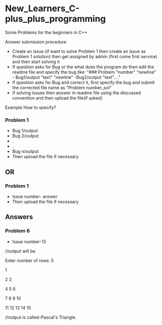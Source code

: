 # New_Learners_C-plus_plus_programming
 
 Some Problems for the beginners in C++
 
Answer submission procedure

- Create an issue (if want to solve Problem 1 then create an issue as Problem 1 solution) then get assigned by admin (first come first service) and then start solving it   
- If question asks for Bug or the what does the program do then edit the readme file and specify the bug like: "### Problem "number" "newline" - Bug1/output "text" "newline" -Bug2/output "text"...."
- If question asks for Bug and correct it, first specify the bug and submit the corrected file name as "Problem number_sol"
- If solving issues then answer in readme file using the discussed convention and then upload the file(if asked)

Example How to specify?

### Problem 1
- Bug 1/output
- Bug 2/output
- .
- .
- Bug n/output
- Then upload the file if necessary

## OR

### Problem 1
- Issue number- answer
- Then upload the file if necessary

## Answers

### Problem 6
- Issue number-13
 
//output will be 

Enter number of rows: 5

1

2 3

4 5 6 

7 8 9 10 

11 12 13 14 15 

//output is called-Pascal's Triangle.
